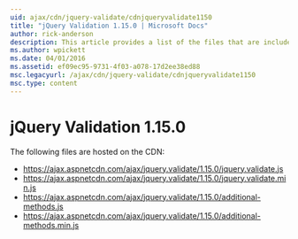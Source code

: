 ```yaml
---
uid: ajax/cdn/jquery-validate/cdnjqueryvalidate1150
title: "jQuery Validation 1.15.0 | Microsoft Docs"
author: rick-anderson
description: This article provides a list of the files that are included in the jQuery Validation 1.15.0 hosted on the CDN.
ms.author: wpickett
ms.date: 04/01/2016
ms.assetid: ef09ec95-9731-4f03-a078-17d2ee38ed88
msc.legacyurl: /ajax/cdn/jquery-validate/cdnjqueryvalidate1150
msc.type: content
---
```

# jQuery Validation 1.15.0

The following files are hosted on the CDN:

- https://ajax.aspnetcdn.com/ajax/jquery.validate/1.15.0/jquery.validate.js
- https://ajax.aspnetcdn.com/ajax/jquery.validate/1.15.0/jquery.validate.min.js
- https://ajax.aspnetcdn.com/ajax/jquery.validate/1.15.0/additional-methods.js
- https://ajax.aspnetcdn.com/ajax/jquery.validate/1.15.0/additional-methods.min.js
